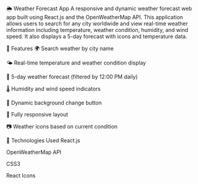 🌦️ Weather Forecast App
A responsive and dynamic weather forecast web app built using React.js and the OpenWeatherMap API. This application allows users to search for any city worldwide and view real-time weather information including temperature, weather condition, humidity, and wind speed. It also displays a 5-day forecast with icons and temperature data.

🔧 Features
🌍 Search weather by city name

🌤️ Real-time temperature and weather condition display

📅 5-day weather forecast (filtered by 12:00 PM daily)

🌡️ Humidity and wind speed indicators

🎨 Dynamic background change button


📱 Fully responsive layout

📷 Weather icons based on current condition

🚀 Technologies Used
React.js

OpenWeatherMap API

CSS3

React Icons